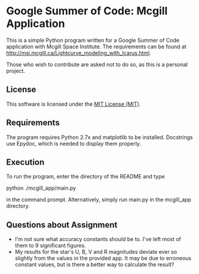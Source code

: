 # Google Summer of Code: Mcgill Application

This is a simple Python program written for a Google Summer of Code application with Mcgill Space Institute.
The requirements can be found at http://msi.mcgill.ca/Lightcurve_modeling_with_Icarus.html.

Those who wish to contribute are asked not to do so, as this is a personal project.

## License

This software is licensed under the [MIT License (MIT)](LICENSE).

## Requirements

The program requires Python 2.7x and matplotlib to be installed.
Docstrings use Epydoc, which is needed to display them properly.

## Execution

To run the program, enter the directory of the README and type

python ./mcgill_app/main.py

in the command prompt. Alternatively, simply run main.py in the mcgill_app directory.

## Questions about Assignment

* I'm not sure what accuracy constants should be to. I've left most of them to 9 significant figures.
* My results for the star's U, B, V and R magnitudes deviate ever so slightly from the values in the provided app. It may be due to erroneous constant values, but is there a better way to calculate the result?